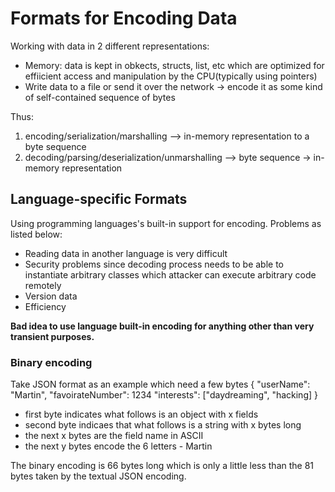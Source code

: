 # Formats for Encoding Data

Working with data in 2 different representations:
* Memory: data is kept in obkects, structs, list, etc which are optimized for effiicient access and manipulation by the CPU(typically using pointers)
* Write data to a file or send it over the network -> encode it as some kind of self-contained sequence of bytes

Thus: 
1. encoding/serialization/marshalling --> in-memory representation to a byte sequence
2. decoding/parsing/deserialization/unmarshalling --> byte sequence -> in-memory representation

## Language-specific Formats

Using programming languages's built-in support for encoding. Problems as listed below:
* Reading data in another language is very difficult
* Security problems since decoding process needs to be able to instantiate arbitrary classes which attacker can execute arbitrary code remotely
* Version data
* Efficiency

**Bad idea to use language built-in encoding for anything other than very transient purposes.**

### Binary encoding
Take JSON format as an example which need a few bytes
{
    "userName": "Martin",
    "favoirateNumber": 1234
    "interests": ["daydreaming", "hacking]
}
* first byte indicates what follows is an object with x fields
* second byte indicaes that what follows is a string with x bytes long
* the next x bytes are the field name in ASCII
* the next y bytes encode the 6 letters - Martin

The binary encoding is 66 bytes long which is only a little less than the 81 bytes taken by the textual JSON encoding.